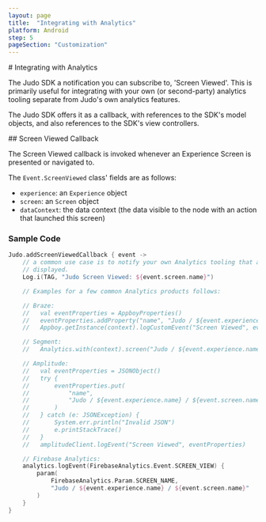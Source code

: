 ```yaml
---
layout: page
title:  "Integrating with Analytics"
platform: Android
step: 5
pageSection: "Customization"
---
```

<section id="{{ page.title | slugify }}" markdown=1>
# Integrating with Analytics

The Judo SDK a notification you can subscribe to, 'Screen Viewed'. This is primarily useful for integrating with your own (or second-party) analytics tooling separate from Judo's own analytics features.

The Judo SDK offers it as a callback, with references to the SDK's model objects, and also references to the SDK's view controllers.
</section>
<section id="screen-viewed-callback" markdown=1>
## Screen Viewed Callback

The Screen Viewed callback is invoked whenever an Experience Screen is presented or navigated to.

The `Event.ScreenViewed` class' fields are as follows:

- `experience`: an `Experience` object
- `screen`: an `Screen` object
- `dataContext`: the data context (the data visible to the node with an action that launched this screen)

### Sample Code

```kotlin
Judo.addScreenViewedCallback { event ->
    // a common use case is to notify your own Analytics tooling that a Judo screen has been
    // displayed.
    Log.i(TAG, "Judo Screen Viewed: ${event.screen.name}")

    // Examples for a few common Analytics products follows:

    // Braze:
    //   val eventProperties = AppboyProperties()
    //   eventProperties.addProperty("name", "Judo / ${event.experience.name} / ${event.screen.name}")
    //   Appboy.getInstance(context).logCustomEvent("Screen Viewed", eventProperties)

    // Segment:
    //   Analytics.with(context).screen("Judo / ${event.experience.name} / ${event.screen.name}")

    // Amplitude:
    //   val eventProperties = JSONObject()
    //   try {
    //       eventProperties.put(
    //           "name",
    //           "Judo / ${event.experience.name} / ${event.screen.name}"
    //       )
    //   } catch (e: JSONException) {
    //       System.err.println("Invalid JSON")
    //       e.printStackTrace()
    //   }
    //   amplitudeClient.logEvent("Screen Viewed", eventProperties)

    // Firebase Analytics:
    analytics.logEvent(FirebaseAnalytics.Event.SCREEN_VIEW) {
        param(
            FirebaseAnalytics.Param.SCREEN_NAME,
            "Judo / ${event.experience.name} / ${event.screen.name}"
        )
    }
}
```
</section>